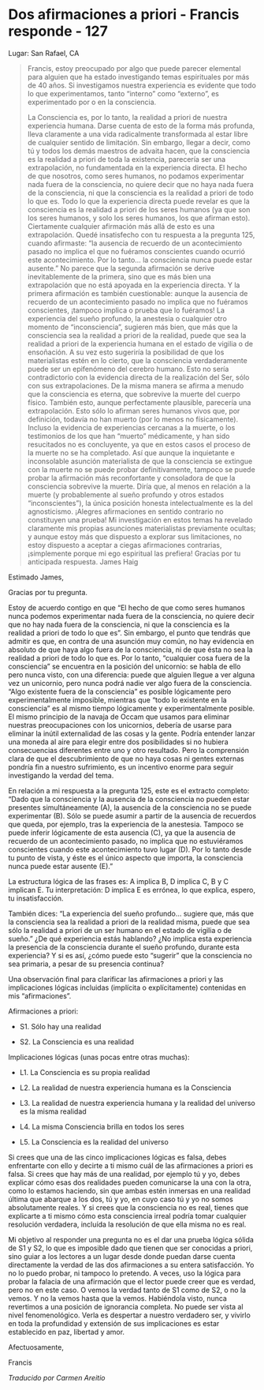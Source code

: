 # Dos afirmaciones a priori - Francis responde - 127

Lugar: San Rafael, CA

>Francis, estoy preocupado por algo que puede parecer elemental para alguien que ha estado investigando temas espirituales por más de 40 años. Si investigamos nuestra experiencia es evidente que todo lo que experimentamos, tanto “interno” como “externo”, es experimentado por o en la consciencia.
>
>La Consciencia es, por lo tanto, la realidad a priori de nuestra experiencia humana. Darse cuenta de esto de la forma más profunda, lleva claramente a una vida radicalmente transformada al estar libre de cualquier sentido de limitación. Sin embargo, llegar a decir, como tú y todos los demás maestros de advaita hacen, que la consciencia es la realidad a priori de toda la existencia, parecería ser una extrapolación, no fundamentada en la experiencia directa. El hecho de que nosotros, como seres humanos, no podamos experimentar nada fuera de la consciencia, no quiere decir que no haya nada fuera de la consciencia, ni que la consciencia es la realidad a priori de todo lo que es. Todo lo que la experiencia directa puede revelar es que la consciencia es la realidad a priori de los seres humanos (ya que son los seres humanos, y solo los seres humanos, los que afirman esto). Ciertamente cualquier afirmación más allá de esto es una extrapolación. Quedé insatisfecho con tu respuesta a la pregunta 125, cuando afirmaste: “la ausencia de recuerdo de un acontecimiento pasado no implica el que no fuéramos conscientes cuando ocurrió este acontecimiento. Por lo tanto… la consciencia nunca puede estar ausente.” No parece que la segunda afirmación se derive inevitablemente de la primera, sino que es más bien una extrapolación que no está apoyada en la experiencia directa. Y la primera afirmación es también cuestionable: aunque la ausencia de recuerdo de un acontecimiento pasado no implica que no fuéramos conscientes, ¡tampoco implica o prueba que lo fuéramos! La experiencia del sueño profundo, la anestesia o cualquier otro momento de “inconsciencia”, sugieren más bien, que más que la consciencia sea la realidad a priori de la realidad, puede que sea la realidad a priori de la experiencia humana en el estado de vigilia o de ensoñación. A su vez esto sugeriría la posibilidad de que los materialistas estén en lo cierto, que la consciencia verdaderamente puede ser un epifenómeno del cerebro humano. Esto no sería contradictorio con la evidencia directa de la realización del Ser, sólo con sus extrapolaciones. De la misma manera se afirma a menudo que la consciencia es eterna, que sobrevive la muerte del cuerpo físico. También esto, aunque perfectamente plausible, parecería una extrapolación. Esto sólo lo afirman seres humanos vivos que, por definición, todavía no han muerto (por lo menos no físicamente). Incluso la evidencia de experiencias cercanas a la muerte, o los testimonios de los que han “muerto” médicamente, y han sido resucitados no es concluyente, ya que en estos casos el proceso de la muerte no se ha completado. Así que aunque la inquietante e inconsolable asunción materialista de que la consciencia se extingue con la muerte no se puede probar definitivamente, tampoco se puede probar la afirmación más reconfortante y consoladora de que la consciencia sobrevive la muerte. Diría que, al menos en relación a la muerte (y probablemente al sueño profundo y otros estados “inconscientes”), la única posición honesta intelectualmente es la del agnosticismo. ¡Alegres afirmaciones en sentido contrario no constituyen una prueba! Mi investigación en estos temas ha revelado claramente mis propias asunciones materialistas previamente ocultas; y aunque estoy más que dispuesto a explorar sus limitaciones, no estoy dispuesto a aceptar a ciegas afirmaciones contrarias, ¡simplemente porque mi ego espiritual las prefiera! Gracias por tu anticipada respuesta. James Haig

Estimado James,

Gracias por tu pregunta.

Estoy de acuerdo contigo en que “El hecho de que como seres humanos nunca podemos experimentar nada fuera de la consciencia, no quiere decir que no hay nada fuera de la consciencia, ni que la consciencia es la realidad a priori de todo lo que es”. Sin embargo, el punto que tendrás que admitir es que, en contra de una asunción muy común, no hay evidencia en absoluto de que haya algo fuera de la consciencia, ni de que ésta no sea la realidad a priori de todo lo que es. Por lo tanto, “cualquier cosa fuera de la consciencia” se encuentra en la posición del unicornio: se habla de ello pero nunca visto, con una diferencia: puede que alguien llegue a ver alguna vez un unicornio, pero nunca podrá nadie ver algo fuera de la consciencia. “Algo existente fuera de la consciencia” es posible lógicamente pero experimentalmente imposible, mientras que “todo lo existente en la consciencia” es al mismo tiempo lógicamente y experimentalmente posible. El mismo principio de la navaja de Occam que usamos para eliminar nuestras preocupaciones con los unicornios, debería de usarse para eliminar la inútil externalidad de las cosas y la gente. Podría entender lanzar una moneda al aire para elegir entre dos posibilidades si no hubiera consecuencias diferentes entre uno y otro resultado. Pero la comprensión clara de que el descubrimiento de que no haya cosas ni gentes externas pondría fin a nuestro sufrimiento, es un incentivo enorme para seguir investigando la verdad del tema.

En relación a mi respuesta a la pregunta 125, este es el extracto completo: “Dado que la consciencia y la ausencia de la consciencia no pueden estar presentes simultáneamente (A), la ausencia de la consciencia no se puede experimentar (B). Sólo se puede asumir a partir de la ausencia de recuerdos que queda, por ejemplo, tras la experiencia de la anestesia. Tampoco se puede inferir lógicamente de esta ausencia (C), ya que la ausencia de recuerdo de un acontecimiento pasado, no implica que no estuviéramos conscientes cuando este acontecimiento tuvo lugar (D). Por lo tanto desde tu punto de vista, y éste es el único aspecto que importa, la consciencia nunca puede estar ausente (E).”

La estructura lógica de las frases es: A implica B, D implica C, B y C implican E. Tu interpretación: D implica E es errónea, lo que explica, espero, tu insatisfacción.

También dices: “La experiencia del sueño profundo… sugiere que, más que la consciencia sea la realidad a priori de la realidad misma, puede que sea sólo la realidad a priori de un ser humano en el estado de vigilia o de sueño.” ¿De qué experiencia estás hablando? ¿No implica esta experiencia la presencia de la consciencia durante el sueño profundo, durante esta experiencia? Y si es así, ¿cómo puede esto “sugerir” que la consciencia no sea primaria, a pesar de su presencia continua?

Una observación final para clarificar las afirmaciones a priori y las implicaciones lógicas incluidas (implícita o explícitamente) contenidas en mis “afirmaciones”.

Afirmaciones a priori:

* S1. Sólo hay una realidad

* S2. La Consciencia es una realidad

Implicaciones lógicas (unas pocas entre otras muchas):

* L1. La Consciencia es su propia realidad

* L2. La realidad de nuestra experiencia humana es la Consciencia

* L3. La realidad de nuestra experiencia humana y la realidad del universo es la misma realidad

* L4. La misma Consciencia brilla en todos los seres

* L5. La Consciencia es la realidad del universo

Si crees que una de las cinco implicaciones lógicas es falsa, debes enfrentarte con ello y decirte a ti mismo cuál de las afirmaciones a priori es falsa. Si crees que hay más de una realidad, por ejemplo tú y yo, debes explicar cómo esas dos realidades pueden comunicarse la una con la otra, como lo estamos haciendo, sin que ambas estén inmersas en una realidad última que abarque a los dos, tú y yo, en cuyo caso tú y yo no somos absolutamente reales. Y si crees que la consciencia no es real, tienes que explicarte a ti mismo cómo esta consciencia irreal podría tomar cualquier resolución verdadera, incluída la resolución de que ella misma no es real.

Mi objetivo al responder una pregunta no es el dar una prueba lógica sólida de S1 y S2, lo que es imposible dado que tienen que ser conocidas a priori, sino guiar a los lectores a un lugar desde donde puedan darse cuenta directamente la verdad de las dos afirmaciones a su entera satisfacción. Yo no lo puedo probar, ni tampoco lo pretendo. A veces, uso la lógica para probar la falacia de una afirmación que el lector puede creer que es verdad, pero no en este caso. O vemos la verdad tanto de S1 como de S2, o no la vemos. Y no la vemos hasta que la vemos. Habiéndola visto, nunca revertimos a una posición de ignorancia completa. No puede ser vista al nivel fenomenológico. Verla es despertar a nuestro verdadero ser, y vivirlo en toda la profundidad y extensión de sus implicaciones es estar establecido en paz, libertad y amor.

Afectuosamente,

Francis

_Traducido por Carmen Areitio_

